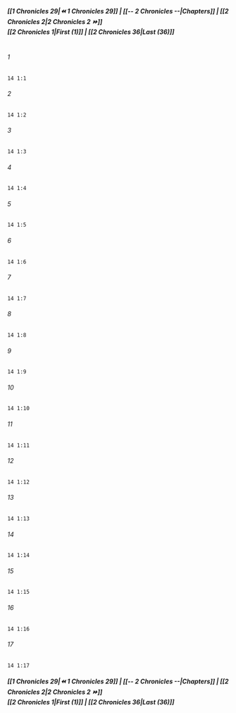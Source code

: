 
##### **[[1 Chronicles 29|⏪ 1 Chronicles 29]] | [[-- 2 Chronicles --|Chapters]] | [[2 Chronicles 2|2 Chronicles 2 ⏩]]**<br>**[[2 Chronicles 1|First (1)]] | [[2 Chronicles 36|Last (36)]]**<br><br>

###### 1
``` verse
14 1:1
```
###### 2
``` verse
14 1:2
```
###### 3
``` verse
14 1:3
```
###### 4
``` verse
14 1:4
```
###### 5
``` verse
14 1:5
```
###### 6
``` verse
14 1:6
```
###### 7
``` verse
14 1:7
```
###### 8
``` verse
14 1:8
```
###### 9
``` verse
14 1:9
```
###### 10
``` verse
14 1:10
```
###### 11
``` verse
14 1:11
```
###### 12
``` verse
14 1:12
```
###### 13
``` verse
14 1:13
```
###### 14
``` verse
14 1:14
```
###### 15
``` verse
14 1:15
```
###### 16
``` verse
14 1:16
```
###### 17
``` verse
14 1:17
```

##### **[[1 Chronicles 29|⏪ 1 Chronicles 29]] | [[-- 2 Chronicles --|Chapters]] | [[2 Chronicles 2|2 Chronicles 2 ⏩]]**<br>**[[2 Chronicles 1|First (1)]] | [[2 Chronicles 36|Last (36)]]**
